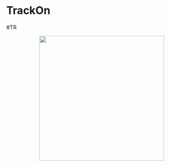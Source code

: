 # TrackOn 
#TR

<p align="center">


<img align="center" src="https://github.com/rjsaurav13/TrackOn/blob/99b77ff13f54a7731507cb7f4f97d9d55e0092da/TrackON/app/src/main/res/drawable/splash.gif" width="330">
</p>

